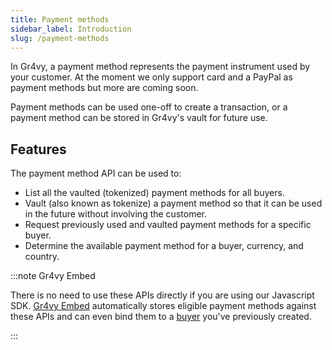 ```yaml
---
title: Payment methods
sidebar_label: Introduction
slug: /payment-methods
---
```


In Gr4vy, a payment method represents the payment instrument used by your
customer. At the moment we only support card and a PayPal as payment methods but
more are coming soon.

Payment methods can be used one-off to create a transaction, or a payment method
can be stored in Gr4vy's vault for future use.

## Features

The payment method API can be used to:

* List all the vaulted (tokenized) payment methods for all buyers.
* Vault (also known as tokenize) a payment method so that it can be used in the
  future without involving the customer.
* Request previously used and vaulted payment methods for a specific buyer.
* Determine the available payment method for a buyer, currency, and country.

:::note Gr4vy Embed

There is no need to use these APIs directly if you are using our Javascript SDK.
[Gr4vy Embed](/guides/embed) automatically stores eligible payment
methods against these APIs and can even bind them to a [buyer](/guides/buyers)
you've previously created.

:::

